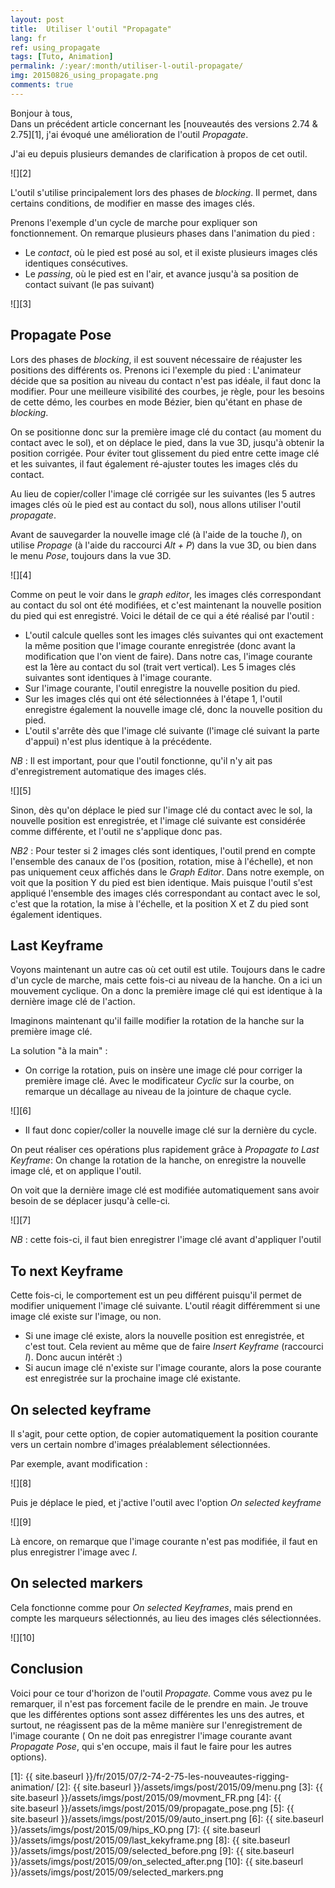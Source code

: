 ```yaml
---
layout: post
title:  Utiliser l'outil "Propagate"
lang: fr
ref: using_propagate
tags: [Tuto, Animation]
permalink: /:year/:month/utiliser-l-outil-propagate/
img: 20150826_using_propagate.png
comments: true
---
```


Bonjour à tous,  
Dans un précédent article concernant les [nouveautés des versions 2.74 & 2.75][1], j'ai évoqué une amélioration de l'outil _Propagate_.

J'ai eu depuis plusieurs demandes de clarification à propos de cet outil.

![][2]

L'outil s'utilise principalement lors des phases de _blocking_. Il permet, dans certains conditions, de modifier en masse des images clés.

Prenons l'exemple d'un cycle de marche pour expliquer son fonctionnement. On remarque plusieurs phases dans l'animation du pied :

* Le _contact_, où le pied est posé au sol, et il existe plusieurs images clés identiques consécutives.
* Le _passing_, où le pied est en l'air, et avance jusqu'à sa position de contact suivant (le pas suivant)

![][3]

## Propagate Pose

Lors des phases de _blocking_, il est souvent nécessaire de réajuster les positions des différents os. Prenons ici l'exemple du pied : L'animateur décide que sa position au niveau du contact n'est pas idéale, il faut donc la modifier. Pour une meilleure visibilité des courbes, je règle, pour les besoins de cette démo, les courbes en mode Bézier, bien qu'étant en phase de _blocking_.

On se positionne donc sur la première image clé du contact (au moment du contact avec le sol), et on déplace le pied, dans la vue 3D, jusqu'à obtenir la position corrigée. Pour éviter tout glissement du pied entre cette image clé et les suivantes, il faut également ré-ajuster toutes les images clés du contact.

Au lieu de copier/coller l'image clé corrigée sur les suivantes (les 5 autres images clés où le pied est au contact du sol), nous allons utiliser l'outil _propagate_.

Avant de sauvegarder la nouvelle image clé (à l'aide de la touche _I_), on utilise _Propage_ (à l'aide du raccourci _Alt + P_) dans la vue 3D, ou bien dans le menu _Pose_, toujours dans la vue 3D.

![][4]

Comme on peut le voir dans le _graph editor_, les images clés correspondant au contact du sol ont été modifiées, et c'est maintenant la nouvelle position du pied qui est enregistré. Voici le détail de ce qui a été réalisé par l'outil :

* L'outil calcule quelles sont les images clés suivantes qui ont exactement la même position que l'image courante enregistrée (donc avant la modification que l'on vient de faire). Dans notre cas, l'image courante est la 1ère au contact du sol (trait vert vertical). Les 5 images clés suivantes sont identiques à l'image courante.
* Sur l'image courante, l'outil enregistre la nouvelle position du pied.
* Sur les images clés qui ont été sélectionnées à l'étape 1, l'outil enregistre également la nouvelle image clé, donc la nouvelle position du pied.
* L'outil s'arrête dès que l'image clé suivante (l'image clé suivant la parte d'appui) n'est plus identique à la précédente.

_NB_ : Il est important, pour que l'outil fonctionne, qu'il n'y ait pas d'enregistrement automatique des images clés.

![][5]

Sinon, dès qu'on déplace le pied sur l'image clé du contact avec le sol, la nouvelle position est enregistrée, et l'image clé suivante est considérée comme différente, et l'outil ne s'applique donc pas.

_NB2_ : Pour tester si 2 images clés sont identiques, l'outil prend en compte l'ensemble des canaux de l'os (position, rotation, mise à l'échelle), et non pas uniquement ceux affichés dans le _Graph Editor_. Dans notre exemple, on voit que la position Y du pied est bien identique. Mais puisque l'outil s'est appliqué l'ensemble des images clés correspondant au contact avec le sol, c'est que la rotation, la mise à l'échelle, et la position X et Z du pied sont également identiques.

## Last Keyframe

Voyons maintenant un autre cas où cet outil est utile. Toujours dans le cadre d'un cycle de marche, mais cette fois-ci au niveau de la hanche. On a ici un mouvement cyclique. On a donc la première image clé qui est identique à la dernière image clé de l'action.

Imaginons maintenant qu'il faille modifier la rotation de la hanche sur la première image clé.

La solution "à la main" :

* On corrige la rotation, puis on insère une image clé pour corriger la première image clé. Avec le modificateur _Cyclic_ sur la courbe, on remarque un décallage au niveau de la jointure de chaque cycle.

![][6]

* Il faut donc copier/coller la nouvelle image clé sur la dernière du cycle.

On peut réaliser ces opérations plus rapidement grâce à _Propagate to Last Keyframe_: On change la rotation de la hanche, on enregistre la nouvelle image clé, et on applique l'outil.

On voit que la dernière image clé est modifiée automatiquement sans avoir besoin de se déplacer jusqu'à celle-ci.

![][7]

_NB_ : cette fois-ci, il faut bien enregistrer l'image clé avant d'appliquer l'outil

## To next Keyframe

Cette fois-ci, le comportement est un peu différent puisqu'il permet de modifier uniquement l'image clé suivante. L'outil réagit différemment si une image clé existe sur l'image, ou non.

* Si une image clé existe, alors la nouvelle position est enregistrée, et c'est tout. Cela revient au même que de faire _Insert Keyframe_ (raccourci _I_). Donc aucun intérêt :)
* Si aucun image clé n'existe sur l'image courante, alors la pose courante est enregistrée sur la prochaine image clé existante.

## On selected keyframe

Il s'agit, pour cette option, de copier automatiquement la position courante vers un certain nombre d'images préalablement sélectionnées.

Par exemple, avant modification :

![][8]

Puis je déplace le pied, et j'active l'outil avec l'option _On selected keyframe_

![][9]

Là encore, on remarque que l'image courante n'est pas modifiée, il faut en plus enregistrer l'image avec _I_.


## On selected markers

Cela fonctionne comme pour _On selected Keyframes_, mais prend en compte les marqueurs sélectionnés, au lieu des images clés sélectionnées.

![][10]

## Conclusion

Voici pour ce tour d'horizon de l'outil _Propagate._ Comme vous avez pu le remarquer, il n'est pas forcement facile de le prendre en main. Je trouve que les différentes options sont assez différentes les uns des autres, et surtout, ne réagissent pas de la même manière sur l'enregistrement de l'image courante ( On ne doit pas enregistrer l'image courante avant _Propagate Pose_, qui s'en occupe, mais il faut le faire pour les autres options).

[1]: {{ site.baseurl }}/fr/2015/07/2-74-2-75-les-nouveautes-rigging-animation/
[2]: {{ site.baseurl }}/assets/imgs/post/2015/09/menu.png
[3]: {{ site.baseurl }}/assets/imgs/post/2015/09/movment_FR.png
[4]: {{ site.baseurl }}/assets/imgs/post/2015/09/propagate_pose.png
[5]: {{ site.baseurl }}/assets/imgs/post/2015/09/auto_insert.png
[6]: {{ site.baseurl }}/assets/imgs/post/2015/09/hips_KO.png
[7]: {{ site.baseurl }}/assets/imgs/post/2015/09/last_kekyframe.png
[8]: {{ site.baseurl }}/assets/imgs/post/2015/09/selected_before.png
[9]: {{ site.baseurl }}/assets/imgs/post/2015/09/on_selected_after.png
[10]: {{ site.baseurl }}/assets/imgs/post/2015/09/selected_markers.png

